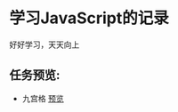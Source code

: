 # 学习JavaScript的记录
好好学习，天天向上

## 任务预览:
  - 九宫格 [预览](http://htmlpreview.github.io/?https://github.com/Kikozy/studyJsLog/blob/master/jiugongge/index.html)
